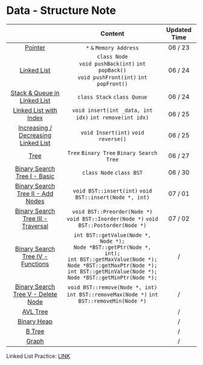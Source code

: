 # Data - Structure Note

|                                                                      |                                                   Content                                                    | Updated Time |
|:--------------------------------------------------------------------:|:------------------------------------------------------------------------------------------------------------:|:------------:|
| [Pointer](https://hackmd.io/@sPFeZuk0TO6vSH6igR94Ug/BkUTSrecc)    |  ```*``` ```&``` ```Memory Address``` |   06 / 23    |
| [Linked List](https://hackmd.io/@sPFeZuk0TO6vSH6igR94Ug/BkSo5rb99)  | ```class Node``` <br>```void pushBack(int)``` ```int popBack()``` <br>```void pushFront(int)``` ```int popFront()``` |   06 / 24    |
| [Stack & Queue in Linked List](https://hackmd.io/@sPFeZuk0TO6vSH6igR94Ug/HJG-sS7cc) | ```class Stack``` ```class Queue```  |   06 / 24    |
| [Linked List with Index](https://hackmd.io/@sPFeZuk0TO6vSH6igR94Ug/B1AUNf495) |  ```void insert(int _data, int idx)``` ```int remove(int idx)```                                      |   06 / 25    |
| [Increasing / Decreasing Linked List](https://hackmd.io/@sPFeZuk0TO6vSH6igR94Ug/BkAhcIV5c)|    ```void Insert(int)``` ```void reverse()```                       |   06 / 25    |
| [Tree](https://hackmd.io/@sPFeZuk0TO6vSH6igR94Ug/ByEza3Uqc) | ```Tree``` ```Binary Tree``` ```Binary Search Tree```                                                                                                             |   06 / 27    |
| [Binary Search Tree I - Basic](https://hackmd.io/@sPFeZuk0TO6vSH6igR94Ug/Bkq-pFY9c) | ```class Node``` ```class BST```                                                                                                     |   06 / 30    |
| [Binary Search Tree II - Add Nodes](https://hackmd.io/@sPFeZuk0TO6vSH6igR94Ug/BkqR6f3q9) |  ```void BST::insert(int)``` ```void BST::insert(Node *, int)```                                                                                                       |   07 / 01    |
| [Binary Search Tree III - Traversal](https://hackmd.io/@sPFeZuk0TO6vSH6igR94Ug/rJ6G7869q) | ```void BST::Preorder(Node *)```<br> ```void BST::Inorder(Node *)``` ```void BST::Postorder(Node *)```                                                                                                   |   07 / 02    |
| [Binary Search Tree IV - Functions]() |  ```int BST::getValue(Node *, Node *);```<br> ```Node *BST::getPtr(Node *, int);``` <br> ```int BST::getMaxValue(Node *);```<br> ```Node *BST::getMaxPtr(Node *);``` <br> ```int BST::getMinValue(Node *);``` <br> ```Node *BST::getMinPtr(Node *);```  |      /       |
| [Binary Search Tree V - Delete Node]() | ```void BST::remove(Node *, int)```  <br> ```int BST::removeMax(Node *)``` ```int BST::removeMin(Node *)```                                                                                                   |      /       |
| [AVL Tree]() |                                                                                                              |      /       |
| [Binary Heap]() |                                                                                                              |      /       |
| [B Tree]() |                                                                                                              |      /       |
| [Graph]() |                                                                                                              |      /       |


Linked List Practice: [LINK](https://github.com/minhsun-c/Data-Structure/tree/main/Linked%20List%20with%20Class/Practice)

